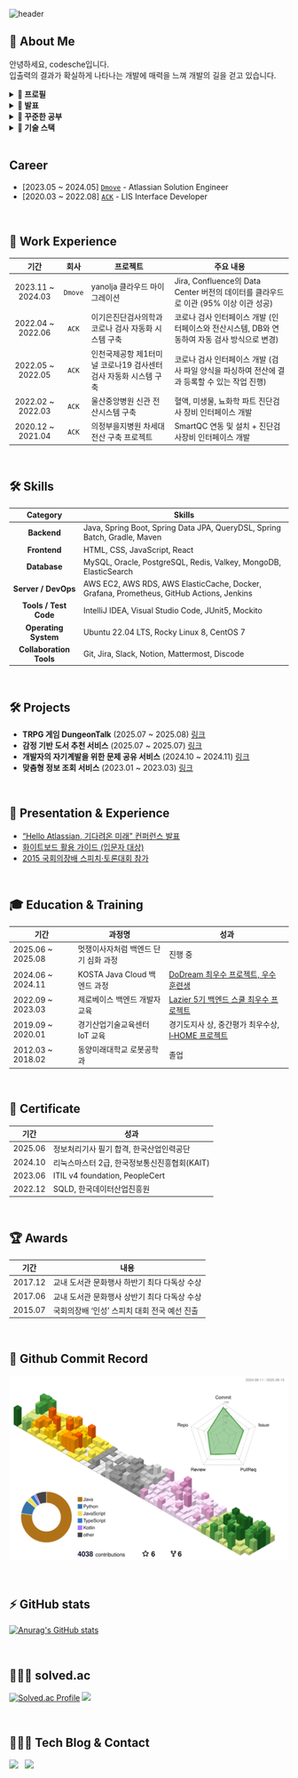 ![header](https://capsule-render.vercel.app/api?type=rounded&color=timeGradient&text=Welcome%20to%20codesche's%20Github%20👋&animation=twinkling&fontSize=40&fontAlignY=50&fontAlign=50&height=180)

## 📌 About Me

<p>
  안녕하세요, codesche입니다.<br/>
  입출력의 결과가 확실하게 나타나는 개발에 매력을 느껴 개발의 길을 걷고 있습니다.
</p>

<details>
<summary><strong> 🔽 프로필 </strong></summary>

- **Name**: Minsung Ha (하민성)  
- **Nickname**: codesche  
- **Email**: codesche@gmail.com

</details>

<details>
<summary><strong> 🔽 발표 </strong></summary> 
내가 알고 있는 지식과 정보를 쉽게 전달하기 위해 노력합니다.
  
- [“Hello Atlassian, 기다려온 미래” 컨퍼런스 발표](https://dmove.tistory.com/entry/atlassian-event-240327)  
- [화이트보드 활용 가이드 (입문자 대상)](https://dmove.tistory.com/entry/atlassian-meetup-review-240118)  

</details>

<details>
<summary><strong> 🔽 꾸준한 공부 </strong></summary>

# 📚 꾸준한 공부 정리

<table>
  <thead>
    <tr>
      <th>카테고리</th>
      <th>학습 항목</th>
      <th>링크</th>
    </tr>
  </thead>
  <tbody>
    <tr>
      <td rowspan="3">프로그래밍 언어</td>
      <td>Java 알고리즘 스터디</td>
      <td><a href="https://github.com/codesche/2025-algo">GitHub</a></td>
    </tr>
    <tr>
      <td>Python 스터디</td>
      <td><a href="https://github.com/codesche/python-study">GitHub</a></td>
    </tr>
    <tr>
      <td>Kotlin 스터디</td>
      <td><a href="https://github.com/codesche/kotlin-study">GitHub</a></td>
    </tr>
    <tr>
      <td rowspan="2">인프라 / DevOps</td>
      <td>AWS에서 Jenkins 구축</td>
      <td><a href="https://chisel-girdle-b92.notion.site/EC2-Jenkins-237d2cee333480fda8daf143b5eb1cd6">Notion</a></td>
    </tr>
    <tr>
      <td>AWS에서 ELK + Prometheus + Grafana 구축</td>
      <td><a href="https://codesche.oopy.io/238de3f7-e3a8-803c-b23a-fdefe1262771">Oopy</a></td>
    </tr>
    <tr>
      <td rowspan="2">소프트웨어 공학</td>
      <td>클린 코드</td>
      <td><a href="https://github.com/codesche/CleanCode-study">GitHub</a></td>
    </tr>
    <tr>
      <td>실습 코드 정리</td>
      <td><a href="https://github.com/codesche/exercise-code?tab=readme-ov-file">GitHub</a></td>
    </tr>
    <tr>
      <td rowspan="5">Spring / SpringBoot</td>
      <td>Spring Study</td>
      <td><a href="https://github.com/codesche/Spring-Summary">GitHub</a></td>
    </tr>
    <tr>
      <td>SpringBoot 활용한 나만의 블로그 만들기</td>
      <td><a href="https://github.com/codesche/springboot-miniblog">GitHub</a></td>
    </tr>
    <tr>
      <td>SpringBoot MSA 세팅 가이드</td>
      <td><a href="https://codesche.oopy.io/19dde3f7-e3a8-8016-be48-e0fc3babbab7">Oopy</a></td>
    </tr>
    <tr>
      <td>SpringBoot Dirty Checking</td>
      <td><a href="https://codesche.oopy.io/1a3de3f7-e3a8-804c-ad7e-cce9029a9cd3">Oopy</a></td>
    </tr>
    <tr>
      <td>SpringBoot + Thymeleaf 활용한 게시판 구현</td>
      <td><a href="https://github.com/codesche/BoardProject">GitHub</a></td>
    </tr>
    <tr>
      <td rowspan="2">프로젝트 / 실습</td>
      <td>프로그래밍 교육</td>
      <td><a href="https://github.com/codesche/2025-likelion-exercise">GitHub</a></td>
    </tr>
    <tr>
      <td>기본적인 게시판 구현</td>
      <td><a href="https://github.com/codesche/rest-api-project">GitHub</a></td>
    </tr>
  </tbody>
</table>

</details>

<details>
<summary><strong>🔽 기술 스택</strong></summary>

---

## ☕ Java
- 객체지향적인 설계를 바탕으로 유지보수성과 확장성이 뛰어난 코드를 작성하고자 노력합니다.
- 다형성, SOLID, 캡슐화 등 객체지향 프로그래밍에 대한 개념을 적용한 코드를 작성할 수 있습니다.
- Java의 컬렉션 프레임워크인 List, Map과 Stream API를 활용하여 가독성과 성능을 고려한 코드 최적화를 수행한 경험이 있습니다.
- jsoup을 활용하여 웹 페이지의 정보를 크롤링한 경험이 있습니다.

## 🚀 Spring Boot
- Spring Boot의 자동 설정과 내장 WAS인 Tomcat을 활용하여 어플리케이션을 구축할 수 있습니다.
- RESTful API 개발 시, Spring Web MVC와 DTO를 활용하여 유지보수성과 확장성을 고려한 구조를 설계한 경험이 있습니다.
- Profile 기능을 이용하여 `application.yml`에서 개발, 테스트, 운영 환경을 분리하여 프로젝트를 진행한 경험이 있습니다.
- 다양한 예외에 대해 적절한 HTTP 응답을 반환할 수 있는 코드를 작성하여 일관된 예외 처리 코드를 작성한 경험이 있습니다.
- SSE를 활용하여 이벤트 발생 시 사용자에게 실시간 알림 기능을 구현한 경험이 있습니다.
- Pageable 인터페이스를 활용하여 데이터의 정렬 기준, 페이지 크기 설정이 가능한 페이지네이션을 구현한 경험이 있습니다.

## 📦 Spring Data JPA
- JPA의 영속성 컨텍스트를 이해하고, 효율적인 데이터베이스 연산을 위한 연관관계 매핑과 Fetch 전략을 수립할 수 있습니다.
- 성능 개선을 위해 Fetch Join을 활용하여 N+1 문제를 해결한 경험이 있습니다.
- Dirty Checking을 활용하여 UPDATE 쿼리를 자동으로 실행하도록 구성하여 코드 가독성과 유지보수성, 성능 최적화를 달성한 경험이 있습니다.

## 🖥 Spring MVC
- Controller, Service, Repository 계층을 명확히 구분하여 유지보수성을 높이고, RESTful API 설계를 준수합니다.
- 요청과 응답 데이터를 DTO로 구조화하여 코드의 일관성을 유지할 수 있는 코드를 작성할 수 있습니다.

## 🔐 Spring Security
- JWT 및 OAuth2를 활용한 인증/인가 시스템을 구현하여 보안성이 보장된 소셜 로그인 기능을 구현할 수 있습니다.
- 세션 관리 및 CSRF, CORS 정책을 고려한 안전한 웹 애플리케이션을 개발합니다.

## ⚙️ Spring Batch
- 대량의 데이터를 처리할 수 있도록 Spring Batch를 활용하여 성능 최적화를 진행한 경험이 있습니다.
- Spring Scheduler를 활용하여 안정적인 배치 실행이 가능한 코드를 작성할 수 있습니다.
- Tasklet을 활용하여 불필요한 로그 및 기록을 특정 시간대에 삭제 처리한 경험이 있습니다.
- Chunk를 활용하여 OpenApi 호출 시 특정 시간대에 특정 갯수만큼의 데이터를 추가한 경험이 있습니다. 

## 🗄 Database (MySQL, Oracle, MSSQL, ElasticSearch)
- 성능 개선을 위한 서브 쿼리를 작성한 경험이 있습니다.
- DB와 어플리케이션을 연동하여 인프라 구축을 진행한 경험이 있습니다.
- JOIN과 GROUP BY를 활용하여 데이터 조회 성능 향상을 이끌어낸 경험이 있습니다.
- 데이터 무결성·정합성 에러 해결 및 DB 성능 개선 작업을 진행한 경험이 있습니다.
- ElasticSearhc를 활용하여 접두어 글자, 초성, 중간 글자 검색 및 오타가 포함된 키워드 검색 기능을 구현한 경험이 있습니다. 

## ⚡ Redis
- In-memory 기반인 Redis를 활용하여 조회 성능을 높이기 위해 캐싱을 활용한 경험이 있습니다.
- Spring Boot에서 Redis와 연동할 수 있는 설정을 할 수 있으며, AWS ElasticCache를 활용하여 Cloud 환경에서도 Redis를 사용한 경험이 있습니다.
- 채팅방 기능 구현을 위해 WebSocket과 STOMP 프로토콜을 활용하는 과정에서 Redis를 통해 발행/구독 기능을 구현한 경험이 있습니다.

## ☁️ AWS
### EC2
- EC2 Ubuntu 서버를 구축하여 SSH key를 통해 관리 및 운영한 경험이 있습니다.

### RDS
- MySQL RDS를 운영하며, 성능 최적화를 위해 Parameter Group을 조정한 경험이 있습니다.
- 자동 백업 및 스냅샷을 활용하여 안정적인 데이터 관리 수행.
- RDS와 Spring Boot 연동 경험.

### ElasticCache
- Redis 클러스터 생성 및 EC2 환경에서의 연결 설정 경험.

### Route53
- 가비아에서 도메인을 생성 후 네임서버를 적용하여 웹 사이트 구축을 진행한 경험이 있습니다.

## 🐳 Docker
- Docker Compose를 활용하여 다중 컨테이너 애플리케이션 관리 경험.
- Dockerfile 작성 및 빌드 경험.

## 🔧 Git & GitHub Actions
### Git
- Git Flow 전략을 활용한 협업 경험.
- GitHub Wiki, GitHub Project를 활용하여 효율적인 이슈 및 PR 관리.
- Issue 템플릿 표준화 및 작업 단위 관리.

### GitHub Actions
- CI/CD 파이프라인 구축하여 코드 변경 시 자동 테스트 및 배포.
- AWS 및 Docker와 연동한 자동화 배포 환경 구성.
- Slack Webhook 연동으로 배포 성공/실패 알람 설정.

## DevOps

### 🛠 Jenkins
- Jenkins를 활용한 CI/CD 환경 구축 및 Gradle 빌드 자동화.
- Webhook 기반 GitHub 연동.
- 파이프라인 스크립트 작성 및 Slack Webhook/Discord Webhook 알림 설정.

### 🖥️ Grafana & Prometheus
- Prometheus와 Grafana를 활용하여 JVM 메모리 현황 모니터링 구축.

### 🔦 ELK(ElasticSearch + LogStash + Kibana)
- SpringBoot 실행 시 관련 로그에 대한 실시간 모니터링 및 데이터 시각화 적용
- 인덱스를 통한 특정 키워드들 시각화하여 확인 가능하도록 구현 

## 🧪 JUnit5 & Mockito
- Mock 객체로 의존성 제거 및 BDD 스타일 테스트 작성.
- 단위 테스트, 통합 테스트로 코드 안정성 확보.

## 📋 협업 툴 (Jira, Confluence, Slack, Notion, Mattermost)
### Jira & Confluence
- 애자일 프로세스 기반 스프린트 관리 및 칸반 보드 활용.
- Confluence로 업무 일지 및 회의록 작성.

### Slack
- 프로젝트 커뮤니케이션 및 CI/CD 알림 기능 구현 경험.

### Notion & Mattermost
- Notion으로 프로젝트 문서 체계 관리 및 지식 공유.
- Mattermost로 실시간 팀 협업 경험.

---

</details>

<br/>

## Career
- [2023.05 ~ 2024.05] [`Dmove`](https://www.dmove.co.kr/main) - Atlassian Solution Engineer
- [2020.03 ~ 2022.08] [`ACK`](https://www.ack.co.kr/) - LIS Interface Developer

<br/>

## 💼 Work Experience

| 기간 | 회사 | 프로젝트 | 주요 내용 |
|:-------------:|:----------------:|-----------|-------------|
| 2023.11 ~ 2024.03 |`Dmove`| yanolja 클라우드 마이그레이션 | Jira, Confluence의 Data Center 버전의 데이터를 클라우드로 이관 (95% 이상 이관 성공) |
| 2022.04 ~ 2022.06 |`ACK` | 이기은진단검사의학과 코로나 검사 자동화 시스템 구축 | 코로나 검사 인터페이스 개발 (인터페이스와 전산시스템, DB와 연동하여 자동 검사 방식으로 변경) |
| 2022.05 ~ 2022.05 |`ACK` | 인천국제공항 제1터미널 코로나19 검사센터 검사 자동화 시스템 구축 | 코로나 검사 인터페이스 개발 (검사 파일 양식을 파싱하여 전산에 결과 등록할 수 있는 작업 진행) |
| 2022.02 ~ 2022.03 |`ACK` | 울산중앙병원 신관 전산시스템 구축| 혈액, 미생물, 뇨화학 파트 진단검사 장비 인터페이스 개발 |
| 2020.12 ~ 2021.04 |`ACK` | 의정부을지병원 차세대 전산 구축 프로젝트|SmartQC 연동 및 설치 + 진단검사장비 인터페이스 개발 |

<br/>

## 🛠 Skills

|**Category**             | **Skills**                                                                 |
|:--------------------------:|----------------------------------------------------------------------------|
| **Backend**              | Java, Spring Boot, Spring Data JPA, QueryDSL, Spring Batch, Gradle, Maven |
| **Frontend**             | HTML, CSS, JavaScript, React |
| **Database**             | MySQL, Oracle, PostgreSQL, Redis, Valkey, MongoDB, ElasticSearch                                                    |
| **Server / DevOps**      | AWS EC2, AWS RDS, AWS ElasticCache, Docker, Grafana, Prometheus, GitHub Actions, Jenkins          |
| **Tools / Test Code**    | IntelliJ IDEA, Visual Studio Code, JUnit5, Mockito                          |
| **Operating System**     | Ubuntu 22.04 LTS, Rocky Linux 8, CentOS 7                                           |
| **Collaboration Tools**  | Git, Jira, Slack, Notion, Mattermost, Discode                                      |

<br/>

## 🛠 Projects
- **TRPG 게임 DungeonTalk** (2025.07 ~ 2025.08) [링크](https://github.com/DungeonTalk/dungeontalk-backend/wiki)
- **감정 기반 도서 추천 서비스** (2025.07 ~ 2025.07) [링크](https://github.com/moodbook-space)
- **개발자의 자기계발을 위한 문제 공유 서비스** (2024.10 ~ 2024.11) [링크](https://github.com/DoDreamTeam/Backend/wiki)
- **맞춤형 정보 조회 서비스** (2023.01 ~ 2023.03) [링크](https://github.com/Lazy-Board)

<br/>

## 🎤 Presentation & Experience
- [“Hello Atlassian, 기다려온 미래” 컨퍼런스 발표](https://dmove.tistory.com/entry/atlassian-event-240327)  
- [화이트보드 활용 가이드 (입문자 대상)](https://dmove.tistory.com/entry/atlassian-meetup-review-240118)  
- [2015 국회의장배 스피치·토론대회 참가](https://www.icouncil.kr/news/articleView.html?idxno=28760)  

<br/>

## 🎓 Education & Training
| 기간 | 과정명 | 성과 |
|------|--------|------|
| 2025.06 ~ 2025.08 | 멋쟁이사자처럼 백엔드 단기 심화 과정 | 진행 중 |
| 2024.06 ~ 2024.11 | KOSTA Java Cloud 백엔드 과정 | [DoDream 최우수 프로젝트, 우수 훈련생](https://kostaswedu.co.kr/32/?q=YToyOntzOjEyOiJrZXl3b3JkX3R5cGUiO3M6MzoiYWxsIjtzOjQ6InBhZ2UiO2k6Mzt9&bmode=view&idx=127604592&t=board) |
| 2022.09 ~ 2023.03 | 제로베이스 백엔드 개발자 교육 | [Lazier 5기 백엔드 스쿨 최우수 프로젝트](https://github.com/Lazy-Board/.github) |
| 2019.09 ~ 2020.01 | 경기산업기술교육센터 IoT 교육 | 경기도지사 상, 중간평가 최우수상, [I‑HOME 프로젝트](https://sniper4366.wixsite.com/smartunity) |
| 2012.03 ~ 2018.02 | 동양미래대학교 로봇공학과 | 졸업 |

<br/>

## 🏅 Certificate
| 기간 | 성과 |
|------|--------|
| 2025.06 | 정보처리기사 필기 합격, 한국산업인력공단 |
| 2024.10 | 리눅스마스터 2급, 한국정보통신진흥협회(KAIT) |
| 2023.06 | ITIL v4 foundation, PeopleCert |
| 2022.12 | SQLD, 한국데이터산업진흥원 |

<br/>

## 🏆 Awards
| 기간 | 내용 |
|------|--------|
| 2017.12 | 교내 도서관 문화행사 하반기 최다 다독상 수상 |
| 2017.06 | 교내 도서관 문화행사 상반기 최다 다독상 수상 |
| 2015.07 | 국회의장배 ‘인성’ 스피치 대회 전국 예선 진출 |

<br/>

## 🌈 Github Commit Record
![Github Commit Record](./profile-3d-contrib/profile-season-animate.svg)

<br/>

## ⚡️ GitHub stats
[![Anurag's GitHub stats](https://github-readme-stats.vercel.app/api?username=codesche)](https://github.com/codesche/github-readme-stats)

<br/>

## 🚴🏻‍♂️ solved.ac
[![Solved.ac Profile](http://mazassumnida.wtf/api/v2/generate_badge?boj=hms7709)](https://solved.ac/hms7709/)
<img src="http://mazandi.herokuapp.com/api?handle=hms7709&theme=warm"/>

<br/>

## 🧑🏻‍💻 Tech Blog & Contact
<p>
  <a href="mailto:codesche@gmail.com"><img src="https://img.shields.io/badge/codesche@gmail.com-d14836?style=for-the-badge&logo=Gmail&logoColor=white&link=codesche@gmail.com"/></a>&nbsp&nbsp
  <a href="https://codesche.oopy.io/"><img src="https://img.shields.io/badge/Tech%20Blog-11B48A?style=for-the-badge&logo=Vimeo&logoColor=white&link=https:[//tistory.com]https://codesche.oopy.io//@codesche"/></a>
</p>

